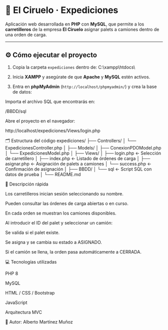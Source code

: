 # 🚚 El Ciruelo · Expediciones

Aplicación web desarrollada en **PHP** con **MySQL**, que permite a los **carretilleros** de la empresa **El Ciruelo** asignar palets a camiones dentro de una orden de carga.

---

## ⚙️ Cómo ejecutar el proyecto

1. Copia la carpeta `expediciones` dentro de:
C:\xampp\htdocs\

2. Inicia **XAMPP** y asegúrate de que **Apache** y **MySQL** estén activos.
3. Entra en **phpMyAdmin** (`http://localhost/phpmyadmin/`) y crea la base de datos:




Importa el archivo SQL que encontrarás en:

/BBDD/sql


Abre el proyecto en el navegador:

http://localhost/expediciones/Views/login.php

🗂️ Estructura del código
expediciones/
├── Controllers/
│   └── ExpedicionesController.php
│
├── Models/
│   ├── ConexionPDOModel.php
│   └── ExpedicionesModel.php
│
├── Views/
│   ├── login.php          ← Selección de carretillero
│   ├── index.php          ← Listado de órdenes de carga
│   ├── asignar.php        ← Asignación de palets a camiones
│   └── success.php        ← Confirmación de asignación
│
├── BBDD/
│   └── sql   ← Script SQL con datos de prueba
│
└── README.md

🧠 Descripción rápida

Los carretilleros inician sesión seleccionando su nombre.

Pueden consultar las órdenes de carga abiertas o en curso.

En cada orden se muestran los camiones disponibles.

Al introducir el ID del palet y seleccionar un camión:

Se valida si el palet existe.

Se asigna y se cambia su estado a ASIGNADO.

Si el camión se llena, la orden pasa automáticamente a CERRADA.

💻 Tecnologías utilizadas

PHP 8

MySQL

HTML / CSS / Bootstrap

JavaScript

Arquitectura MVC

👤 Autor: Alberto Martínez Muñoz
